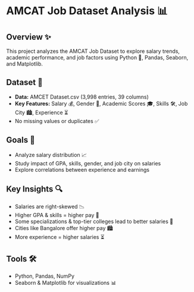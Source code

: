 # AMCAT Job Dataset Analysis 📊

## Overview ✨
This project analyzes the AMCAT Job Dataset to explore salary trends, academic performance, and job factors using Python 🐍, Pandas, Seaborn, and Matplotlib.

## Dataset 📂
- **Data:** AMCET Dataset.csv (3,998 entries, 39 columns)  
- **Key Features:** Salary 💰, Gender 👥, Academic Scores 🎓, Skills 🛠️, Job City 🏙️, Experience ⏳  
- No missing values or duplicates ✅

## Goals 🎯
- Analyze salary distribution 📈  
- Study impact of GPA, skills, gender, and job city on salaries  
- Explore correlations between experience and earnings  

## Key Insights 🔍
- Salaries are right-skewed 📉  
- Higher GPA & skills = higher pay 💸  
- Some specializations & top-tier colleges lead to better salaries 🏫  
- Cities like Bangalore offer higher pay 🏙️  
- More experience = higher salaries ⏳  

## Tools 🛠️
- Python, Pandas, NumPy  
- Seaborn & Matplotlib for visualizations 📊  
